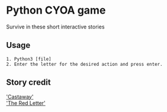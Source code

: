 # Python CYOA game
Survive in these short interactive stories

## Usage
```
1. Python3 [file]
2. Enter the letter for the desired action and press enter.
```

## Story credit

['Castaway'](http://www.halfbakedsoftware.com/quandary/version_2/examples/castaway.htm)</br>
['The Red Letter'](https://www.write4fun.net/view-entry/205506)
